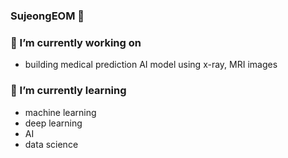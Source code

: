 ### SujeongEOM 👋

### 🔭 I’m currently working on 
- building medical prediction AI model using x-ray, MRI images  

 
### 🌱 I’m currently learning 
- machine learning
- deep learning
- AI
- data science




<!--
**sujeongEOM/sujeongEOM** is a ✨ _special_ ✨ repository because its `README.md` (this file) appears on your GitHub profile.

Here are some ideas to get you started:

- 🔭 I’m currently working on ...
- 🌱 I’m currently learning ...
- 👯 I’m looking to collaborate on ...
- 🤔 I’m looking for help with ...
- 💬 Ask me about ...
- 📫 How to reach me: ...
- 😄 Pronouns: ...
- ⚡ Fun fact: ...
-->
